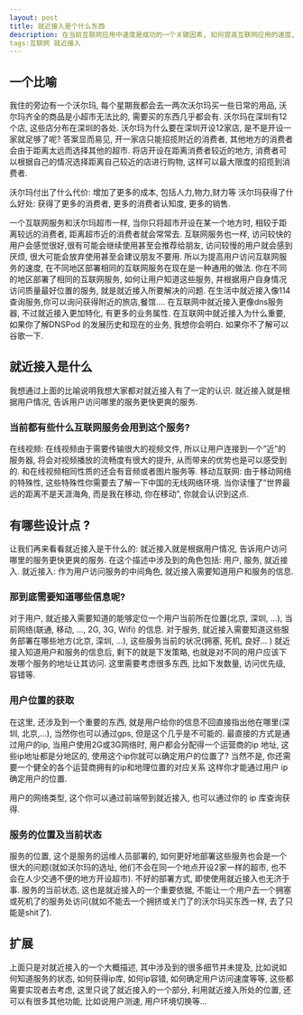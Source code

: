 ```yaml
---
layout: post
title: 就近接入是个什么东西
description: 在当前互联网应用中速度是成功的一个关键因素, 如何提高互联网应用的速度, 涉及到很多方面, 这里介绍了其中的一种方式:就近接入 
tags:互联网 就近接入
---
```



## 一个比喻
我住的旁边有一个沃尔玛, 每个星期我都会去一两次沃尔玛买一些日常的用品, 沃尔玛齐全的商品是小超市无法比的, 需要买的东西几乎都会有. 沃尔玛在深圳有12个店, 这些店分布在深圳的各处. 沃尔玛为什么要在深圳开设12家店, 是不是开设一家就足够了呢? 答案显而易见, 开一家店只能招揽附近的消费者, 其他地方的消费者会由于距离太远而选择其他的超市. 将店开设在距离消费者较近的地方, 消费者可以根据自己的情况选择距离自己较近的店进行购物, 这样可以最大限度的招揽到消费者.
 
沃尔玛付出了什么代价: 增加了更多的成本, 包括人力,物力,财力等
沃尔玛获得了什么好处: 获得了更多的消费者, 更多的消费者认知度, 更多的销售.
 
一个互联网服务和沃尔玛超市一样, 当你只将超市开设在某一个地方时, 相较于距离较远的消费者, 距离超市近的消费者就会常常去. 互联网服务也一样, 访问较快的用户会感觉很好,很有可能会继续使用甚至会推荐给朋友, 访问较慢的用户就会感到厌烦, 很大可能会放弃使用甚至会建议朋友不要用. 所以为提高用户访问互联网服务的速度, 在不同地区部署相同的互联网服务在现在是一种通用的做法.
你在不同的地区部署了相同的互联网服务, 如何让用户知道这些服务, 并根据用户自身情况访问质量最好位置的服务, 就是就近接入所要解决的问题.
在生活中就近接入像114查询服务,你可以询问获得附近的旅店,餐馆…. 在互联网中就近接入更像dns服务器, 不过就近接入更加特化, 有更多的业务属性.
在互联网中就近接入为什么重要, 如果你了解DNSPod 的发展历史和现在的业务, 我想你会明白. 如果你不了解可以谷歌一下.
 
## 就近接入是什么
我想通过上面的比喻说明我想大家都对就近接入有了一定的认识. 就近接入就是根据用户情况, 告诉用户访问哪里的服务更快更爽的服务.
 
### 当前都有些什么互联网服务会用到这个服务?
在线视频: 在线视频由于需要传输很大的视频文件, 所以让用户连接到一个”近”的服务器, 将会对视频播放的流畅度有很大的提升, 从而带来的优势也是可以感受到的.
和在线视频相同性质的还会有音频或者图片服务等.
移动互联网: 由于移动网络的特殊性, 这些特殊性你需要去了解一下中国的无线网络环境. 当你读懂了”世界最远的距离不是天涯海角, 而是我在移动, 你在移动”, 你就会认识到这点.
 
## 有哪些设计点 ?
让我们再来看看就近接入是干什么的: 就近接入就是根据用户情况, 告诉用户访问哪里的服务更快更爽的服务.
在这个描述中涉及到的角色包括: 用户, 服务, 就近接入.
就近接入: 作为用户访问服务的中间角色, 就近接入需要知道用户和服务的信息.

### 那到底需要知道哪些信息呢?
对于用户, 就近接入需要知道的能够定位一个用户当前所在位置(北京, 深圳, …), 当前网络(联通, 移动, …, 2G, 3G, Wifi) 的信息.
对于服务, 就近接入需要知道这些服务部署在哪些地方(北京, 深圳, …), 这些服务当前的状况(拥塞, 死机, 良好… )
就近接入知道用户和服务的信息后, 剩下的就是下发策略, 也就是对不同的用户应该下发哪个服务的地址让其访问. 这里需要考虑很多东西, 比如下发数量, 访问优先级, 容错等.

### 用户位置的获取
在这里, 还涉及到一个重要的东西, 就是用户给你的信息不回直接指出他在哪里(深圳, 北京,…), 当然你也可以通过gps, 但是这个几乎是不可能的. 最直接的方式是通过用户的ip, 当用户使用2G或3G网络时, 用户都会分配得一个运营商的ip 地址, 这些ip地址都是分地区的, 使用这个ip你就可以确定用户的位置了? 当然不是, 你还需要一个健全的各个运营商拥有的ip和地理位置的对应关系 这样你才能通过用户 ip 确定用户的位置.
 
用户的网络类型, 这个你可以通过前端带到就近接入, 也可以通过你的 ip 库查询获得.
 
### 服务的位置及当前状态
服务的位置, 这个是服务的运维人员部署的, 如何更好地部署这些服务也会是一个很大的问题(就如沃尔玛的选址, 他们不会在同一个地点开设2家一样的超市, 也不会在人少交通不便的地方开设超市). 不好的部署方式, 即使使用就近接入也无济于事.
服务的当前状态, 这也是就近接入的一个重要依据, 不能让一个用户去一个拥塞或死机了的服务处访问(就如不能去一个拥挤或关门了的沃尔玛买东西一样, 去了只能是shit了).
 
 
## 扩展
上面只是对就近接入的一个大概描述, 其中涉及到的很多细节并未提及, 比如说如何知道服务的状态, 如何获得ip库, 如何ip容错, 如何确定用户访问速度等等, 这些都需要实现者去考虑, 这里只说了就近接入的一个部分, 利用就近接入所处的位置, 还可以有很多其他功能, 比如说用户测速, 用户环境切换等...
 